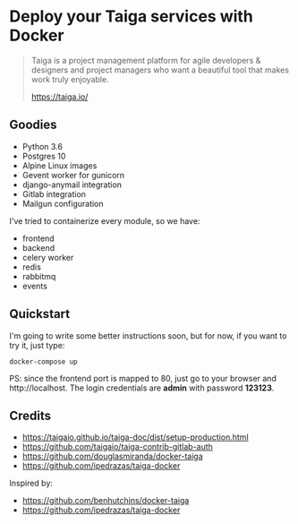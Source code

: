 Deploy your Taiga services with Docker
========================================

> Taiga is a project management platform for agile developers & designers
> and project managers who want a beautiful tool that makes work truly
> enjoyable.
>
> https://taiga.io/

Goodies
-------

* Python 3.6
* Postgres 10
* Alpine Linux images
* Gevent worker for gunicorn
* django-anymail integration
* Gitlab integration
* Mailgun configuration

I've tried to containerize every module, so we have:

* frontend
* backend
* celery worker
* redis
* rabbitmq
* events

Quickstart
----------

I'm going to write some better instructions soon, but for now, if you want to
try it, just type:

```
docker-compose up
```

PS: since the frontend port is mapped to 80, just go to your browser and http://localhost. The login credentials are **admin** with password **123123**.


Credits
-------

* https://taigaio.github.io/taiga-doc/dist/setup-production.html
* https://github.com/taigaio/taiga-contrib-gitlab-auth
* https://github.com/douglasmiranda/docker-taiga
* https://github.com/ipedrazas/taiga-docker

Inspired by:

* https://github.com/benhutchins/docker-taiga
* https://github.com/ipedrazas/taiga-docker
